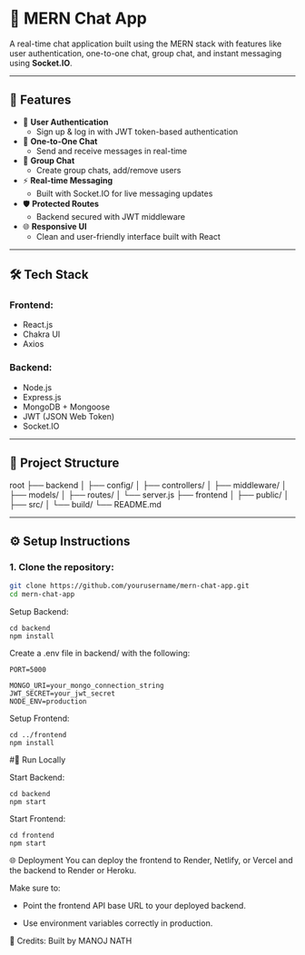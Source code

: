 # 💬 MERN Chat App

A real-time chat application built using the MERN stack with features like user authentication, one-to-one chat, group chat, and instant messaging using **Socket.IO**.

---

## 🚀 Features

- 🔐 **User Authentication**
  - Sign up & log in with JWT token-based authentication
- 💬 **One-to-One Chat**
  - Send and receive messages in real-time
- 👥 **Group Chat**
  - Create group chats, add/remove users
- ⚡ **Real-time Messaging**
  - Built with Socket.IO for live messaging updates
- 🛡️ **Protected Routes**
  - Backend secured with JWT middleware
- 🌐 **Responsive UI**
  - Clean and user-friendly interface built with React

---

## 🛠️ Tech Stack

### Frontend:
- React.js
- Chakra UI
- Axios

### Backend:
- Node.js
- Express.js
- MongoDB + Mongoose
- JWT (JSON Web Token)
- Socket.IO

---

## 📁 Project Structure

root
├── backend
│ ├── config/
│ ├── controllers/
│ ├── middleware/
│ ├── models/
│ ├── routes/
│ └── server.js
├── frontend
│ ├── public/
│ ├── src/
│ └── build/
└── README.md


---

## ⚙️ Setup Instructions

### 1. Clone the repository:
```bash
git clone https://github.com/yourusername/mern-chat-app.git
cd mern-chat-app
```
Setup Backend:
```
cd backend
npm install
```

Create a .env file in backend/ with the following:
```
PORT=5000

MONGO_URI=your_mongo_connection_string
JWT_SECRET=your_jwt_secret
NODE_ENV=production
```

Setup Frontend:
```
cd ../frontend
npm install
```

#🚀 Run Locally

Start Backend:
```
cd backend
npm start
```

Start Frontend:
```
cd frontend
npm start
```

🌐 Deployment
You can deploy the frontend to Render, Netlify, or Vercel and the backend to Render or Heroku.

Make sure to:

- Point the frontend API base URL to your deployed backend.

- Use environment variables correctly in production.


🙌 Credits:
Built by MANOJ NATH




